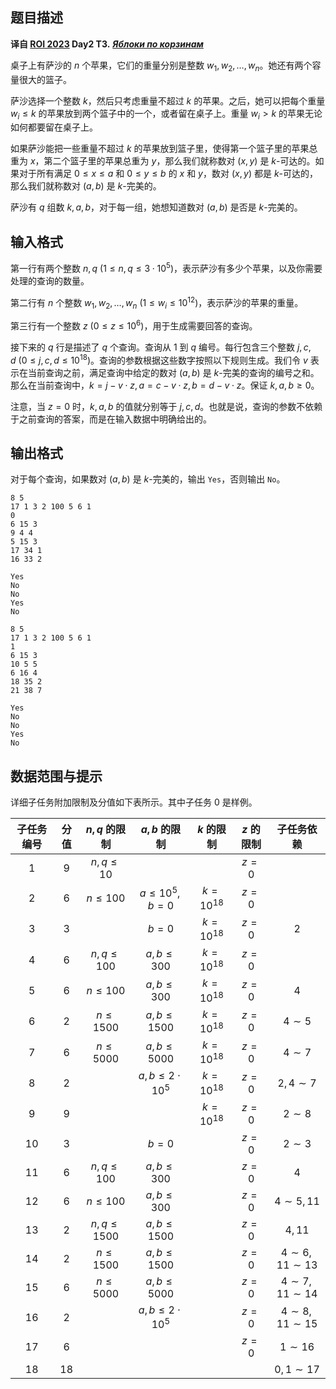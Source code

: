 ## 题目描述

**译自 [ROI 2023](https://neerc.ifmo.ru/school/archive/2022-2023.html) Day2 T3.** ***[Яблоки по корзинам](https://neerc.ifmo.ru/school/archive/2022-2023/ru-olymp-roi-2023-day2.pdf)***

桌子上有萨沙的 $n$ 个苹果，它们的重量分别是整数 $w_{1}, w_{2}, \ldots, w_{n}$。她还有两个容量很大的篮子。

萨沙选择一个整数 $k$，然后只考虑重量不超过 $k$ 的苹果。之后，她可以把每个重量 $w_{i} \leq k$ 的苹果放到两个篮子中的一个，或者留在桌子上。重量 $w_{i}>k$ 的苹果无论如何都要留在桌子上。

如果萨沙能把一些重量不超过 $k$ 的苹果放到篮子里，使得第一个篮子里的苹果总重为 $x$，第二个篮子里的苹果总重为 $y$，那么我们就称数对 $(x, y)$ 是 $k$-可达的。如果对于所有满足 $0 \leq x \leq a$ 和 $0 \leq y \leq b$ 的 $x$ 和 $y$，数对 $(x, y)$ 都是 $k$-可达的，那么我们就称数对 $(a, b)$ 是 $k$-完美的。

萨沙有 $q$ 组数 $k, a, b$，对于每一组，她想知道数对 $(a, b)$ 是否是 $k$-完美的。

## 输入格式

第一行有两个整数 $n,q\ (1 \leq n, q \leq 3\cdot 10^5)$，表示萨沙有多少个苹果，以及你需要处理的查询的数量。

第二行有 $n$ 个整数 $w_{1}, w_{2}, \ldots, w_{n}\ (1 \leq w_{i} \leq 10^{12})$，表示萨沙的苹果的重量。

第三行有一个整数 $z\ (0 \leq z \leq 10^{6})$，用于生成需要回答的查询。

接下来的 $q$ 行是描述了 $q$ 个查询。查询从 $1$ 到 $q$ 编号。每行包含三个整数 $j, c, d\ (0 \leq j, c, d \leq 10^{18})$。查询的参数根据这些数字按照以下规则生成。我们令 $v$ 表示在当前查询之前，满足查询中给定的数对 $(a, b)$ 是 $k$-完美的查询的编号之和。那么在当前查询中，$k=j-v \cdot z, a=c-v \cdot z, b=d-v \cdot z$。保证 $k, a, b \geq 0$。

注意，当 $z=0$ 时，$k, a, b$ 的值就分别等于 $j, c, d$。也就是说，查询的参数不依赖于之前查询的答案，而是在输入数据中明确给出的。

## 输出格式

对于每个查询，如果数对 $(a,b)$ 是 $k$-完美的，输出 `Үеs`，否则输出 `No`。

```input1
8 5
17 1 3 2 100 5 6 1
0
6 15 3
9 4 4
5 15 3
17 34 1
16 33 2
```

```output1
Yes
No
No
Yes
No
```

```input2
8 5
17 1 3 2 100 5 6 1
1
6 15 3
10 5 5
6 16 4
18 35 2
21 38 7
```

```output2
Yes
No
No
Yes
No
```

## 数据范围与提示

详细子任务附加限制及分值如下表所示。其中子任务 $0$ 是样例。

| 子任务编号 | 分值 | $n,q$ 的限制 | $a,b$ 的限制 |  $k$ 的限制 | $z$ 的限制 | 子任务依赖 |
| :---: | :---: | :---: | :---: | :---: | :---: | :---: |
| $1$ | $9$ | $n, q \leq 10$ |  | | $z=0$ |  |
| $2$ | $6$ | $n \leq 100$ | $a \leq 10^5, b=0$ | $k=10^{18}$ | $z=0$ |  |
| $3$ | $3$<!----> |  | $b=0$ | $k=10^{18}$ | $z=0$ | $2$ |
| $4$ | $6$ | $n, q \leq 100$ | $a, b \leq 300$ | $k=10^{18}$ | $z=0$ |  |
| $5$ | $6$<!----> | $n \leq 100$ | $a, b \leq 300$ | $k=10^{18}$ | $z=0$ | $4$ |
| $6$ | $2$ | $n \leq 1500$ | $a, b \leq 1500$ | $k=10^{18}$ | $z=0$ | $4\sim 5$ |
| $7$ | $6$ | $n \leq 5000$ | $a, b \leq 5000$ | $k=10^{18}$ | $z=0$ | $4\sim 7$ |
| $8$ | $2$ |  | $a, b \leq 2\cdot 10^5$ | $k=10^{18}$ | $z=0$ | $2,4\sim 7$ |
| $9$ | $9$<!----> |  |  | $k=10^{18}$ | $z=0$ | $2\sim 8$ |
| $10$ | $3$ |  | $b=0$ |  | $z=0$ | $2\sim 3$ |
| $11$ | $6$ | $n, q \leq 100$ | $a, b \leq 300$ |  | $z=0$ | $4$ |
| $12$ | $6$<!----> | $n \leq 100$ | $a, b \leq 300$ |  | $z=0$ | $4\sim 5,11$ |
| $13$ | $2$ | $n, q \leq 1500$ | $a, b \leq 1500$ |  | $z=0$ | $4,11$ |
| $14$ | $2$<!----> | $n \leq 1500$ | $a, b \leq 1500$ |  | $z=0$ | $4\sim 6,11\sim 13$ |
| $15$ | $6$ | $n \leq 5000$ | $a, b \leq 5000$ |  | $z=0$ | $4\sim 7,11\sim 14$ |
| $16$ | $2$ |  | $a, b \leq 2\cdot 10^5$ |  | $z=0$ | $4\sim 8,11\sim 15$ |
| $17$ | $6$ |  |  |  | $z=0$ | $1\sim 16$ |
| $18$ | $18$<!----> |  |  |  |  | $0, 1\sim 17$ |

